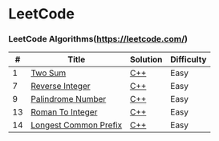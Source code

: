 # LeetCode

### LeetCode Algorithms(https://leetcode.com/)

|#|Title|Solution|Difficulty|
|---|---|---|---|
|1|[Two Sum](https://leetcode.com/problems/two-sum/)| [C++](./Solutions/twoSum.cpp)|Easy|
|7|[Reverse Integer](https://leetcode.com/problems/reverse-integer/)| [C++](./Solutions/reverseInteger.cpp)|Easy|
|9|[Palindrome Number](https://leetcode.com/problems/palindrome-number)| [C++](./Solutions/palindromeNumber.cpp)|Easy|
|13|[Roman To Integer](https://leetcode.com/problems/roman-to-integer)| [C++](./Solutions/romanToInteger.cpp)|Easy|
|14|[Longest Common Prefix](https://leetcode.com/problems/longest-common-prefix/)| [C++](./Solutions/longestCommonPrefix.cpp)|Easy|

